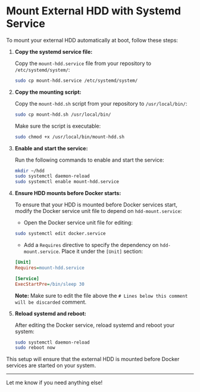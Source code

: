 # Mount External HDD with Systemd Service

To mount your external HDD automatically at boot, follow these steps:

1. **Copy the systemd service file:**

   Copy the `mount-hdd.service` file from your repository to `/etc/systemd/system/`:

   ```zsh
   sudo cp mount-hdd.service /etc/systemd/system/
   ```

2. **Copy the mounting script:**

   Copy the `mount-hdd.sh` script from your repository to `/usr/local/bin/`:

   ```zsh
   sudo cp mount-hdd.sh /usr/local/bin/
   ```

   Make sure the script is executable:

   ```zsh
   sudo chmod +x /usr/local/bin/mount-hdd.sh
   ```

3. **Enable and start the service:**

   Run the following commands to enable and start the service:

   ```zsh
   mkdir ~/hdd
   sudo systemctl daemon-reload
   sudo systemctl enable mount-hdd.service
   ```

4. **Ensure HDD mounts before Docker starts:**

   To ensure that your HDD is mounted before Docker services start, modify the Docker service unit file to depend on `hdd-mount.service`:

   - Open the Docker service unit file for editing:

   ```zsh
   sudo systemctl edit docker.service
   ```

   - Add a `Requires` directive to specify the dependency on `hdd-mount.service`. Place it under the `[Unit]` section:
   
   ```ini
   [Unit]
   Requires=mount-hdd.service

   [Service]
   ExecStartPre=/bin/sleep 30
   ```

   **Note:** Make sure to edit the file above the `# Lines below this comment will be discarded` comment.

5. **Reload systemd and reboot:**

   After editing the Docker service, reload systemd and reboot your system:

   ```zsh
   sudo systemctl daemon-reload
   sudo reboot now
   ```

This setup will ensure that the external HDD is mounted before Docker services are started on your system.

--- 

Let me know if you need anything else!

